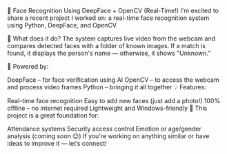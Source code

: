 
🚀 Face Recognition Using DeepFace + OpenCV (Real-Time!)
I'm excited to share a recent project I worked on: a real-time face recognition system using Python, DeepFace, and OpenCV.

📌 What does it do?
The system captures live video from the webcam and compares detected faces with a folder of known images. If a match is found, it displays the person's name — otherwise, it shows "Unknown."

🧠 Powered by:

DeepFace – for face verification using AI
OpenCV – to access the webcam and process video frames
Python – bringing it all together
💡 Features:

Real-time face recognition
Easy to add new faces (just add a photo!)
100% offline – no internet required
Lightweight and Windows-friendly
🎯 This project is a great foundation for:

Attendance systems
Security access control
Emotion or age/gender analysis (coming soon 😉)
If you're working on anything similar or have ideas to improve it — let’s connect!
